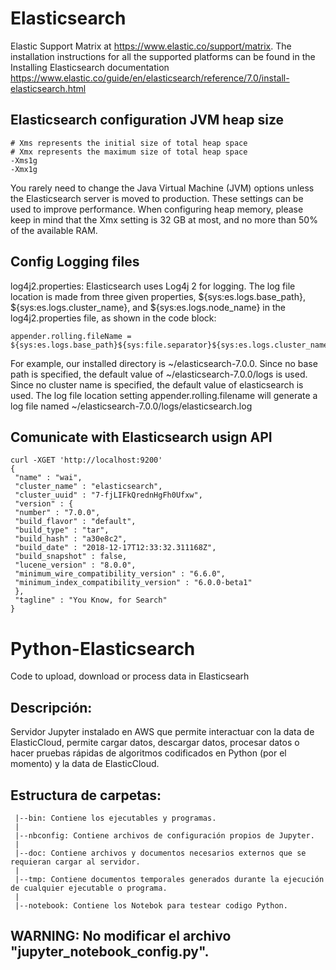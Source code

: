 # Elasticsearch

Elastic Support Matrix at https://www.elastic.co/support/matrix. The installation instructions for all the supported platforms can be found in the Installing Elasticsearch documentation https://www.elastic.co/guide/en/elasticsearch/reference/7.0/install-elasticsearch.html

## Elasticsearch configuration JVM heap size

```
# Xms represents the initial size of total heap space
# Xmx represents the maximum size of total heap space
-Xms1g
-Xmx1g
```

You rarely need to change the Java Virtual Machine (JVM) options unless the Elasticsearch server is moved to production. These settings can be used to improve performance. When configuring heap memory, please keep in mind that the Xmx setting is 32 GB at most, and no more than 50% of the available RAM.

## Config Logging files

log4j2.properties: Elasticsearch uses Log4j 2 for logging. The log file location is made from three given properties, ${sys:es.logs.base_path}, ${sys:es.logs.cluster_name}, and ${sys:es.logs.node_name} in the log4j2.properties file, as shown in the code block:

```
appender.rolling.fileName = ${sys:es.logs.base_path}${sys:file.separator}${sys:es.logs.cluster_name}.log
```

For example, our installed directory is ~/elasticsearch-7.0.0. Since no base path is specified, the default value of ~/elasticsearch-7.0.0/logs is used. Since no cluster name is specified, the default value of elasticsearch is used. The log file location setting appender.rolling.filename will generate a log file named ~/elasticsearch-7.0.0/logs/elasticsearch.log

## Comunicate with Elasticsearch usign API

```
curl -XGET 'http://localhost:9200'
{
 "name" : "wai",
 "cluster_name" : "elasticsearch",
 "cluster_uuid" : "7-fjLIFkQrednHgFh0Ufxw",
 "version" : {
 "number" : "7.0.0",
 "build_flavor" : "default",
 "build_type" : "tar",
 "build_hash" : "a30e8c2",
 "build_date" : "2018-12-17T12:33:32.311168Z",
 "build_snapshot" : false,
 "lucene_version" : "8.0.0",
 "minimum_wire_compatibility_version" : "6.6.0",
 "minimum_index_compatibility_version" : "6.0.0-beta1"
 },
 "tagline" : "You Know, for Search"
}
```

# Python-Elasticsearch

Code to upload, download or process data in Elasticsearh

## Descripción:

Servidor Jupyter instalado en AWS que permite interactuar con la data de ElasticCloud, permite cargar datos, descargar datos, procesar datos o hacer pruebas rápidas de algoritmos codificados en Python (por el momento) y la data de ElasticCloud.

## Estructura de carpetas:

```
 |--bin: Contiene los ejecutables y programas.
 |
 |--nbconfig: Contiene archivos de configuración propios de Jupyter.
 |
 |--doc: Contiene archivos y documentos necesarios externos que se requieran cargar al servidor.
 |
 |--tmp: Contiene documentos temporales generados durante la ejecución de cualquier ejecutable o programa.
 |
 |--notebook: Contiene los Notebok para testear codigo Python.
 ```
 ## WARNING: No modificar el archivo "jupyter_notebook_config.py".
